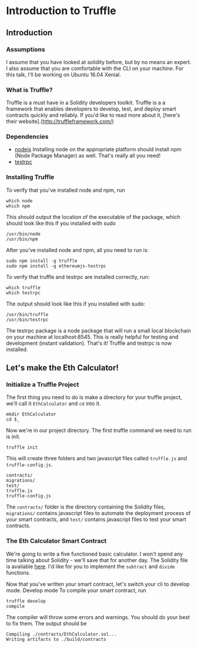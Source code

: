 # Introduction to Truffle
## Introduction
### Assumptions
I assume that you have looked at solidity before, but by no means an expert. I also assume that you are comfortable with the CLI on your machine. For this talk, I'll be working on Ubuntu 16.04 Xenial. 
### What is Truffle?
Truffle is a must have in a Solidity developers toolkit. Truffle is a a framework that enables developers to develop, test, and deploy smart contracts quickly and reliably. If you'd like to read more about it, [here's their website].(http://truffleframework.com/)
### Dependencies
* [nodejs](https://nodejs.org/en/download/package-manager/)
Installing node on the appropriate platform should install npm (Node Package Manager) as well. That's really all you need!
* [testrpc](https://www.npmjs.com/package/ethereumjs-testrpc)
### Installing Truffle
To verify that you've installed node and npm, run 
```
which node
which npm
```
This should output the location of the executable of the package, which should look like this if you installed with sudo
```
/usr/bin/node
/usr/bin/npm
```
After you've installed node and npm, all you need to run is:
```
sudo npm install -g truffle
sudo npm install -g ethereumjs-testrpc
```
To verify that truffle and testrpc are installed correctly, run:
```
which truffle
which testrpc
```
The output should look like this if you installed with sudo:
```
/usr/bin/truffle
/usr/bin/testrpc
```
The testrpc package is a node package that will run a small local blockchain on your machine at localhost:8545. This is really helpful for testing and development (instant validation).
That's it! Truffle and testrpc is now installed.
## Let's make the Eth Calculator!
### Initialize a Truffle Project
The first thing you need to do is make a directory for your truffle project, we'll call it `EthCalculator` and `cd` into it. 
```
mkdir EthCalculator
cd $_
```
Now we're in our project directory. The first truffle command we need to run is init.
```
truffle init
```
This will create three folders and two javascript files called `truffle.js` and `truffle-config.js`.
```
contracts/
migrations/
test/
truffle.js
truffle-config.js
```
The `contracts/` folder is the directory containing the Solidity files, `migrations/` contains javascript files to automate the deployment process of your smart contracts, and `test/` contains javascript files to test your smart contracts.
### The Eth Calculator Smart Contract
We're going to write a five functioned basic calculator. I won't spend any time talking about Solidity - we'll save that for another day. The Solidity file is available [here](EthCalculator/contracts/EthCalculator.sol). I'd like for you to implement the `subtract` and `divide` functions. 


Now that you've written your smart contract, let's switch your cli to develop mode. Develop mode  To compile your smart contract, run
```
truffle develop
compile
```
The compiler will throw some errors and warnings. You should do your best to fix them. The output should be
```
Compiling ./contracts/EthCalculator.sol...
Writing artifacts to ./build/contracts
```
